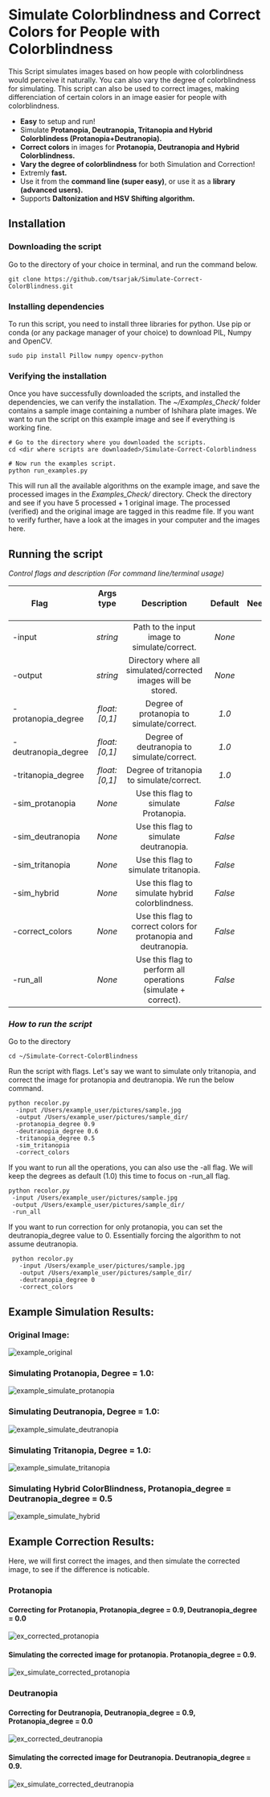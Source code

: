 # Simulate Colorblindness and Correct Colors for People with Colorblindness

This Script simulates images based on how people with colorblindness would perceive it naturally. You can also vary the degree of colorblindness for simulating. This script can also be used to correct images, making differenciation of certain colors in an image easier for people with colorblindness.

* **Easy** to setup and run!
* Simulate **Protanopia, Deutranopia, Tritanopia and Hybrid Colorblindess (Protanopia+Deutranopia).**
* **Correct colors** in images for **Protanopia, Deutranopia and Hybrid Colorblindness.**
* **Vary the degree of colorblindness** for both Simulation and Correction!
* Extremly **fast.**
* Use it from the **command line (super easy)**, or use it as a **library (advanced users).**
* Supports **Daltonization and HSV Shifting algorithm.**


## Installation

### Downloading the script

Go to the directory of your choice in terminal, and run the command below.
```shell
git clone https://github.com/tsarjak/Simulate-Correct-ColorBlindness.git
```

### Installing dependencies

To run this script, you need to install three libraries for python. Use pip or conda (or any package manager of your choice) to download PIL, Numpy and OpenCV.
```shell
sudo pip install Pillow numpy opencv-python
```

### Verifying the installation

Once you have successfully downloaded the scripts, and installed the dependencies, we can verify the installation.
The *~/Examples_Check/* folder contains a sample image containing a number of Ishihara plate images. 
We want to run the script on this example image and see if everything is working fine.

```shell
# Go to the directory where you downloaded the scripts.
cd <dir where scripts are downloaded>/Simulate-Correct-Colorblindness

# Now run the examples script.
python run_examples.py
```

This will run all the available algorithms on the example image, and save the processed images in the *Examples_Check/* directory.
Check the directory and see if you have 5 processed + 1 original image. The processed (verified) and the original image are tagged in this readme file. If you want to verify further, have a look at the images in your computer and the images here.


## Running the script

*Control flags and description (For command line/terminal usage)*

| Flag &nbsp; &nbsp; &nbsp; &nbsp; &nbsp;| Args type &nbsp; &nbsp; &nbsp; &nbsp;| Description | Default  | Needed? |
| --------|:---------:|:-------:|:---:|---:|
| -input       | *string* | Path to the input image to simulate/correct. | *None* | Yes |
| -output      | *string* | Directory where all simulated/corrected images will be stored.| *None* | Yes |
| -protanopia_degree | *float: [0,1]* | Degree of protanopia to simulate/correct. | *1.0* | No |
| -deutranopia_degree | *float: [0,1]* | Degree of deutranopia to simulate/correct. | *1.0* | No |
| -tritanopia_degree | *float: [0,1]* | Degree of tritanopia to simulate/correct. | *1.0* | No |
| -sim_protanopia |  *None*  |    Use this flag to simulate Protanopia. | *False* | No |
| -sim_deutranopia |  *None*  |    Use this flag to simulate deutranopia. | *False* | No |
| -sim_tritanopia |  *None*  |    Use this flag to simulate tritanopia. | *False* | No |
| -sim_hybrid |  *None*  |    Use this flag to simulate hybrid colorblindness. | *False* | No |
| -correct_colors |  *None*  |    Use this flag to correct colors for protanopia and deutranopia. | *False* | No |
| -run_all |  *None*  |    Use this flag to perform all operations (simulate + correct). | *False* | No |
  

### *How to run the script*

Go to the directory
```shell
cd ~/Simulate-Correct-ColorBlindness
```

Run the script with flags.
Let's say we want to simulate only tritanopia, and correct the image 
for protanopia and deutranopia. We run the below command.
```shell
python recolor.py
  -input /Users/example_user/pictures/sample.jpg
  -output /Users/example_user/pictures/sample_dir/
  -protanopia_degree 0.9
  -deutranopia_degree 0.6
  -tritanopia_degree 0.5 
  -sim_tritanopia
  -correct_colors
```
  
 If you want to run all the operations, you can also use the -all flag. 
 We will keep the degrees as default (1.0) this time to focus on -run_all flag.
 ```shell
 python recolor.py
  -input /Users/example_user/pictures/sample.jpg
  -output /Users/example_user/pictures/sample_dir/
  -run_all
```
  
If you want to run correction for only protanopia, 
you can set the deutranopia_degree value to 0. 
Essentially forcing the algorithm to not assume deutranopia.
```shell
 python recolor.py
   -input /Users/example_user/pictures/sample.jpg
   -output /Users/example_user/pictures/sample_dir/
   -deutranopia_degree 0
   -correct_colors
```


## Example Simulation Results: 

### Original Image:
![example_original](https://user-images.githubusercontent.com/9898343/113453323-c0fb2880-93d3-11eb-8c5f-1df504233313.jpg)

### Simulating Protanopia, Degree = 1.0:
![example_simulate_protanopia](https://user-images.githubusercontent.com/9898343/113453334-c6587300-93d3-11eb-8bc7-b14317aa84e2.png)

### Simulating Deutranopia, Degree = 1.0:
![example_simulate_deutranopia](https://user-images.githubusercontent.com/9898343/113453346-c9536380-93d3-11eb-99c3-08a6a3cfb7d6.png)

### Simulating Tritanopia, Degree = 1.0:
![example_simulate_tritanopia](https://user-images.githubusercontent.com/9898343/113453354-cd7f8100-93d3-11eb-8349-ad58e030cbf2.png)

### Simulating Hybrid ColorBlindness, Protanopia_degree = Deutranopia_degree = 0.5
![example_simulate_hybrid](https://user-images.githubusercontent.com/9898343/113453912-02d89e80-93d5-11eb-8a5b-575b92f99eb6.png)


## Example Correction Results:
Here, we will first correct the images, and then simulate the corrected image, to see if the difference is noticable.

### Protanopia

#### Correcting for Protanopia, Protanopia_degree = 0.9, Deutranopia_degree = 0.0
![ex_corrected_protanopia](https://user-images.githubusercontent.com/9898343/113454436-3831bc00-93d6-11eb-9f11-34167fdec3b5.png)

#### Simulating the corrected image for protanopia. Protanopia_degree = 0.9.
![ex_simulate_corrected_protanopia](https://user-images.githubusercontent.com/9898343/113454441-3bc54300-93d6-11eb-9761-5468fa2e70e2.png)

### Deutranopia

#### Correcting for Deutranopia, Deutranopia_degree = 0.9, Protanopia_degree = 0.0
![ex_corrected_deutranopia](https://user-images.githubusercontent.com/9898343/113454444-41228d80-93d6-11eb-999e-aff3e2434fc5.png)

#### Simulating the corrected image for Deutranopia. Deutranopia_degree = 0.9.
![ex_simulate_corrected_deutranopia](https://user-images.githubusercontent.com/9898343/113454461-45e74180-93d6-11eb-88b7-caed402e949c.png)


